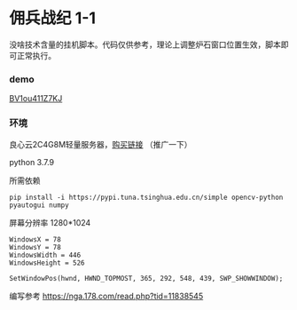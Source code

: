 # 佣兵战纪 1-1

没啥技术含量的挂机脚本。代码仅供参考，理论上调整炉石窗口位置生效，脚本即可正常执行。

### demo

[BV1ou411Z7KJ](https://www.bilibili.com/video/BV1ou411Z7KJ)

### 环境

良心云2C4G8M轻量服务器，[购买链接](https://curl.qcloud.com/8izQ1J4o) （推广一下）

python 3.7.9

所需依赖

```
pip install -i https://pypi.tuna.tsinghua.edu.cn/simple opencv-python pyautogui numpy
```

屏幕分辨率 1280*1024

```
WindowsX = 78
WindowsY = 78
WindowsWidth = 446
WindowsHeight = 526

SetWindowPos(hwnd, HWND_TOPMOST, 365, 292, 548, 439, SWP_SHOWWINDOW);
```



编写参考 https://nga.178.com/read.php?tid=11838545
